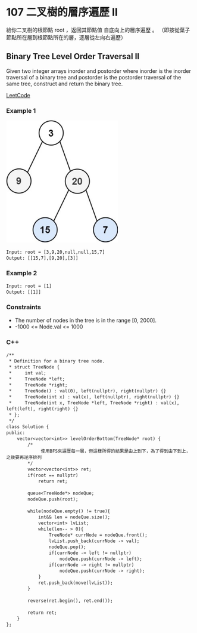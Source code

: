 # 107 二叉樹的層序遍歷 II

給你二叉樹的根節點 root ，返回其節點值 自底向上的層序遍歷 。 （即按從葉子節點所在層到根節點所在的層，逐層從左向右遍歷）

## Binary Tree Level Order Traversal II

Given two integer arrays inorder and postorder where inorder is the inorder traversal of a binary tree and postorder is the postorder traversal of the same tree, construct and return the binary tree.


[LeetCode](https://leetcode.cn/problems/binary-tree-level-order-traversal-ii/)

### Example 1

<img src="img/107.jpg" width = "300"/>

```
Input: root = [3,9,20,null,null,15,7]
Output: [[15,7],[9,20],[3]]
```

### Example 2

```
Input: root = [1]
Output: [[1]]
``` 

### Constraints

* The number of nodes in the tree is in the range [0, 2000].
* -1000 <= Node.val <= 1000

### C++ 

```
/**
 * Definition for a binary tree node.
 * struct TreeNode {
 *     int val;
 *     TreeNode *left;
 *     TreeNode *right;
 *     TreeNode() : val(0), left(nullptr), right(nullptr) {}
 *     TreeNode(int x) : val(x), left(nullptr), right(nullptr) {}
 *     TreeNode(int x, TreeNode *left, TreeNode *right) : val(x), left(left), right(right) {}
 * };
 */
class Solution {
public:
    vector<vector<int>> levelOrderBottom(TreeNode* root) {
        /*
             使用BFS來遍歷每一層，但這樣所得的結果是由上到下，為了得到由下到上，之後要再逆序排列
        */
        vector<vector<int>> ret;
        if(root == nullptr)
            return ret;

        queue<TreeNode*> nodeQue;
        nodeQue.push(root);

        while(nodeQue.empty() != true){
            int&& len = nodeQue.size();
            vector<int> lvList;
            while(len-- > 0){
                TreeNode* currNode = nodeQue.front();
                lvList.push_back(currNode -> val);
                nodeQue.pop();
                if(currNode -> left != nullptr)
                    nodeQue.push(currNode -> left);
                if(currNode -> right != nullptr)
                    nodeQue.push(currNode -> right);
            }
            ret.push_back(move(lvList));
        }

        reverse(ret.begin(), ret.end());

        return ret;
    }
};
```
